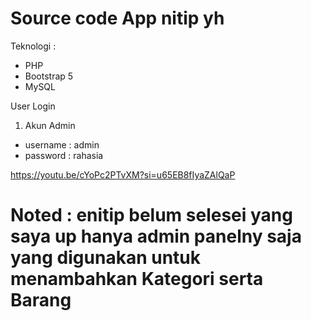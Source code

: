 # Source code App nitip yh

Teknologi :

- PHP
- Bootstrap 5
- MySQL

User Login

1. Akun Admin

- username : admin
- password : rahasia

https://youtu.be/cYoPc2PTvXM?si=u65EB8fIyaZAlQaP
# Noted : enitip  belum selesei yang saya up hanya admin panelny saja yang digunakan untuk menambahkan Kategori serta Barang
